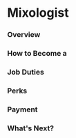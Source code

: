 # Mixologist

### Overview
### How to Become a
### Job Duties
### Perks
### Payment
### What's Next?

